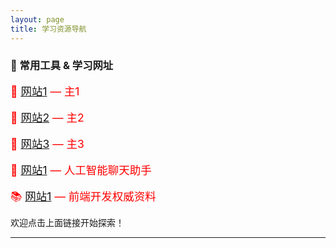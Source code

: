 ```yaml
---
layout: page
title: 学习资源导航
---
```




### 🔗 常用工具 & 学习网址

<span style="color: red; font-size: 1.25em;">📘 <a href="[https://pdx1.cc/]">网站1</a> — 主1</span>
<br><br>
<span style="color: red; font-size: 1.25em;">🧠 <a href="[https://pdx2.cc/]">网站2</a> — 主2</span>
<br><br>
<span style="color: red; font-size: 1.25em;">🧰 <a href="[https://pdx3.cc]">网站3</a> — 主3</span>
<br><br>
<span style="color: red; font-size: 1.25em;">💬 <a href="https://chat.openai.com/">网站1</a> — 人工智能聊天助手</span>
<br><br>
<span style="color: red; font-size: 1.25em;">📚 <a href="https://developer.mozilla.org/">网站1</a> — 前端开发权威资料</span>

欢迎点击上面链接开始探索！

---
